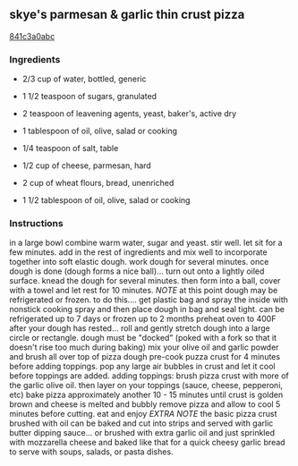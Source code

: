 ## skye's parmesan & garlic thin crust pizza

[841c3a0abc](https://cookpad.com/us/recipes/351028-skyes-parmesan-garlic-thin-crust-pizza)

### Ingredients

 - 2/3 cup of water, bottled, generic

 - 1 1/2 teaspoon of sugars, granulated

 - 2 teaspoon of leavening agents, yeast, baker's, active dry

 - 1 tablespoon of oil, olive, salad or cooking

 - 1/4 teaspoon of salt, table

 - 1/2 cup of cheese, parmesan, hard

 - 2 cup of wheat flours, bread, unenriched

 - 1 1/2 tablespoon of oil, olive, salad or cooking

### Instructions

in a large bowl combine warm water, sugar and yeast. stir well. let sit for a few minutes. add in the rest of ingredients and mix well to incorporate together into soft elastic dough. work dough for several minutes. once dough is done (dough forms a nice ball)... turn out onto a lightly oiled surface. knead the dough for several minutes. then form into a ball, cover with a towel and let rest for 10 minutes. *NOTE* at this point dough may be refrigerated or frozen. to do this.... get plastic bag and spray the inside with nonstick cooking spray and then place dough in bag and seal tight. can be refrigerated up to 7 days or frozen up to 2 months preheat oven to 400F after your dough has rested... roll and gently stretch dough into a large circle or rectangle. dough must be "docked" (poked with a fork so that it doesn't rise too much during baking) mix your olive oil and garlic powder and brush all over top of pizza dough pre-cook puzza crust for 4 minutes before adding toppings. pop any large air bubbles in crust and let it cool before toppings are added. adding toppings: brush pizza crust with more of the garlic olive oil. then layer on your toppings (sauce, cheese, pepperoni, etc) bake pizza approximately another 10 - 15 minutes until crust is golden brown and cheese is melted and bubbly remove pizza and allow to cool 5 minutes before cutting. eat and enjoy *EXTRA NOTE* the basic pizza crust brushed with oil can be baked and cut into strips and served with garlic butter dipping sauce... or brushed with extra garlic oil and just sprinkled with mozzarella cheese and baked like that for a quick cheesy garlic bread to serve with soups, salads, or pasta dishes.